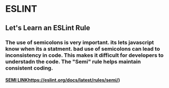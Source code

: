 # ESLINT
## Let's Learn an ESLint Rule
### The use of semicolons is very important. its lets javascript know when its a statment. bad use of semicolons can lead to inconsistency in code. This makes it difficult for developers to understadn the code. The "Semi" rule helps maintain consistent coding. 
#### [SEMI LINK](https://eslint.org/docs/latest/rules/semi)https://eslint.org/docs/latest/rules/semi/)
